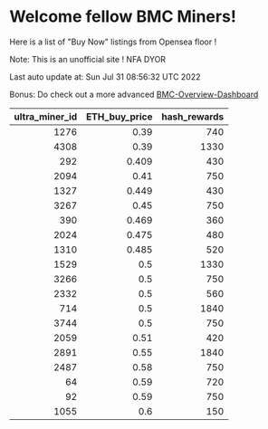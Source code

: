 # Welcome fellow BMC Miners!
Here is a list of "Buy Now" listings from Opensea floor !

Note: This is an unofficial site ! NFA DYOR

Last auto update at: Sun Jul 31 08:56:32 UTC 2022

Bonus: Do check out a more advanced [BMC-Overview-Dashboard](https://dune.com/defifunk/BMC-Overview-Dashboard)


|   ultra_miner_id |   ETH_buy_price |   hash_rewards |
|-----------------:|----------------:|---------------:|
|             1276 |           0.39  |            740 |
|             4308 |           0.39  |           1330 |
|              292 |           0.409 |            430 |
|             2094 |           0.41  |            750 |
|             1327 |           0.449 |            430 |
|             3267 |           0.45  |            750 |
|              390 |           0.469 |            360 |
|             2024 |           0.475 |            480 |
|             1310 |           0.485 |            520 |
|             1529 |           0.5   |           1330 |
|             3266 |           0.5   |            750 |
|             2332 |           0.5   |            560 |
|              714 |           0.5   |           1840 |
|             3744 |           0.5   |            750 |
|             2059 |           0.51  |            420 |
|             2891 |           0.55  |           1840 |
|             2487 |           0.58  |            750 |
|               64 |           0.59  |            720 |
|               92 |           0.59  |            750 |
|             1055 |           0.6   |            150 |
